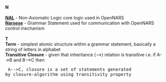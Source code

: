 **N**<br /><br />
**[NAL](https://github.com/opennars/opennars/wiki/Non-Axiomatic-Logic-(NAL),-Logic-behind-OpenNARS)** - Non-Axiomatic Logic core logic used in OpenNARS <br />
**[Narsese](https://github.com/opennars/opennars/wiki/Narsese-Grammar,-Language-of-OpenNARS)** - Grammar Statement used for communication with OpenNARS control mechanism<br /><br />
**T**<br />
**Term** - simplest atomic structure within a grammar statement, basically a string of letters in alphabet<br />
**Transitive Closure** - given that inheritance (-->) relation is  transitive i.e. if A-->B and B-->C then <pre>           A-->C, closure is a set of statements generated by closure-algorithm using transitivity property  <br /><br />


